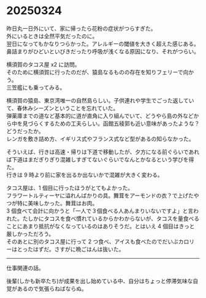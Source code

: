 # 20250324

昨日丸一日外にいて、家に帰ったら花粉の症状がつらすぎた。<br/>
外にいるときは全然平気だったのに。<br/>
翌日になってもかなりつらかった。アレルギーの閾値を大きく超えた感じある。<br/>
鼻詰まりがひどいといびきだったり呼吸が浅くなる原因になり、それがつらい。

横須賀のタコス屋 x2 に訪問。<br/>
そのために横須賀に行ったのだが、猿島なるものの存在を知りフェリーで向かう。<br/>
三笠艦にも乗ってみる。

横須賀の猿島、東京湾唯一の自然島らしい。子供連れや学生でごった返していて、春休みシーズンということを忘れていた。<br/>
弾薬庫までの道など基本的に道が直角に入り組んでいて、どうやら島の外などから中を見づらくするための工夫らしい。函館五稜郭も近い意味があったような？どうだったか。<br/>
レンガを敷き詰め方、イギリス式やフランス式など型があるの知らなかった。<br/>

そういえば、行きは高速・帰りは下道で移動したが、夕方になる前ぐらいであれば下道はまだぎりぎり混雑しすぎてないぐらいでなんとかなるという学びを得た。<br/>
行きは 9 時より前に家を出るか出ないかで混雑が大きく変わる。

タコス屋は、1 個目に行ったほうがとてもよかった。<br/>
フラワートルティーヤに溢れんばかりの具。舞茸をアーモンドの衣？で上げたやつが特に美味しかった。舞茸はお肉。<br/>
3 個食べて会計に向かうと「一人で３個食べる人あんまりいないですよ」と言われた。たしかにタコスを食べ慣れているからかわからないが、タコスを量食べることにあまり抵抗がなくなっているのはありそうだ。とはいえ 4 個目はきっと厳しかっただろう。<br/>
そのあとに別のタコス屋に行って 2 つ食べ、アイスも食べたのでだいぶカロリーはとったはずだ。さすがに晩ごはんは抜いた。<br/>

---

仕事関連の話。

後輩(しかも新卒たち)が成果を出し始めている中、自分はちょっと停滞気味な自覚があるので気張らねばならぬ。
